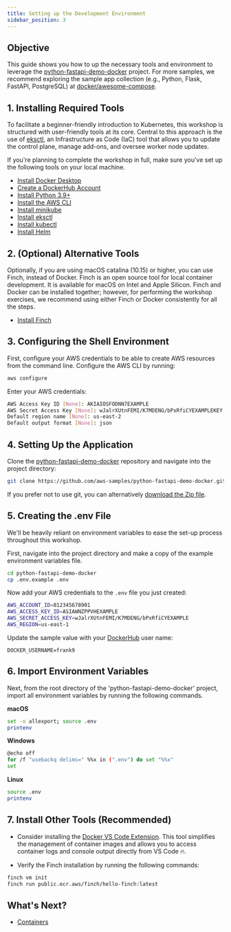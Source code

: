 ```yaml
---
title: Setting up the Development Environment
sidebar_position: 3
---
```

## Objective

This guide shows you how to up the necessary tools and environment to leverage the [python-fastapi-demo-docker](https://github.com/aws-samples/python-fastapi-demo-docker) project. For more samples, we recommend exploring the sample app collection (e.g., Python, Flask, FastAPI, PostgreSQL) at [docker/awesome-compose](https://github.com/docker/awesome-compose).

## 1. Installing Required Tools

To facilitate a beginner-friendly introduction to Kubernetes, this workshop is structured with user-friendly tools at its core. Central to this approach is the use of [eksctl](https://eksctl.io/), an Infrastructure as Code (IaC) tool that allows you to update the control plane, manage add-ons, and oversee worker node updates. 

If you're planning to complete the workshop in full, make sure you've set up the following tools on your local machine.

- [Install Docker Desktop](https://www.docker.com/products/docker-desktop/)
- [Create a DockerHub Account](https://hub.docker.com/)
- [Install Python 3.9+](https://www.python.org/downloads/release/python-390/)
- [Install the AWS CLI](https://docs.aws.amazon.com/cli/latest/userguide/getting-started-install.html)
- [Install minikube](https://minikube.sigs.k8s.io/docs/start/)
- [Install eksctl](https://eksctl.io/installation)
- [Install kubectl](https://kubernetes.io/docs/tasks/tools/#kubectl)
- [Install Helm](https://helm.sh/docs/intro/install/)

## 2. (Optional) Alternative Tools
Optionally, if you are using macOS catalina (10.15) or higher, you can use Finch, instead of Docker. Finch is an open source tool for local container development. It is available for macOS on Intel and Apple Silicon. Finch and Docker can be installed together; however, for performing the workshop exercises, we recommend using either Finch or Docker consistently for all the steps.

- [Install Finch](https://runfinch.com/docs/managing-finch/macos/installation/)

## 3. Configuring the Shell Environment

First, configure your AWS credentials to be able to create AWS resources from the command line. Configure the AWS CLI by running:

```bash
aws configure
```

Enter your AWS credentials:

```bash
AWS Access Key ID [None]: AKIAIOSFODNN7EXAMPLE
AWS Secret Access Key [None]: wJalrXUtnFEMI/K7MDENG/bPxRfiCYEXAMPLEKEY
Default region name [None]: us-east-2
Default output format [None]: json
```

## 4. Setting Up the Application

Clone the [python-fastapi-demo-docker](https://github.com/aws-samples/python-fastapi-demo-docker) repository and navigate into the project directory:

```bash
git clone https://github.com/aws-samples/python-fastapi-demo-docker.git 
```

If you prefer not to use git, you can alternatively [download the Zip file](https://github.com/aws-samples/python-fastapi-demo-docker/archive/refs/heads/main.zip).

## 5. Creating the .env File

We'll be heavily reliant on environment variables to ease the set-up process throughout this workshop.

First, navigate into the project directory and make a copy of the example environment variables file.

```bash
cd python-fastapi-demo-docker
cp .env.example .env
```

Now add your AWS credentials to the `.env` file you just created:

```bash
AWS_ACCOUNT_ID=012345678901
AWS_ACCESS_KEY_ID=ASIAWNZPPVHEXAMPLE
AWS_SECRET_ACCESS_KEY=wJalrXUtnFEMI/K7MDENG/bPxRfiCYEXAMPLE
AWS_REGION=us-east-1
```

Update the sample value with your [DockerHub](https://hub.docker.com/) user name:

```
DOCKER_USERNAME=frank9
```

## 6. Import Environment Variables

Next, from the root directory of the 'python-fastapi-demo-docker' project, import all environment variables by running the following commands.

**macOS**

```bash
set -o allexport; source .env
printenv
```

**Windows**

```bash
@echo off
for /f "usebackq delims=" %%x in (".env") do set "%%x"
set
```

**Linux**

```bash
source .env
printenv
```

## 7. Install Other Tools (Recommended)

- Consider installing the [Docker VS Code Extension](https://code.visualstudio.com/docs/containers/overview). This tool simplifies the management of container images and allows you to access container logs and console output directly from VS Code 🔥.

- Verify the Finch installation by running the following commands:

```bash
finch vm init
finch run public.ecr.aws/finch/hello-finch:latest
```

## What's Next?

- [Containers](../../containers/index.md)

